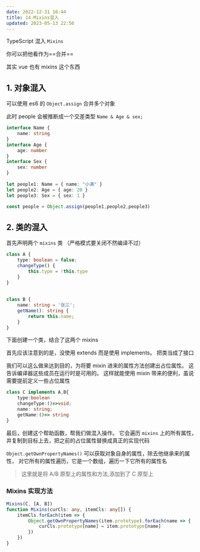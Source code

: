 ```yaml
---
date: 2022-12-31 16:44
title: 14-Mixins混入
updated: 2023-05-13 22:56
---
```


TypeScript 混入 `Mixins`

你可以把他看作为==合并==

其实 vue 也有 mixins 这个东西

## 1. 对象混入

可以使用 es6 的 `Object.assign` 合并多个对象

此时 people 会被推断成一个交差类型 `Name & Age & sex;`
```ts
interface Name {
    name: string
}
interface Age {
    age: number
}
interface Sex {
    sex: number
}
 
let people1: Name = { name: "小满" }
let people2: Age = { age: 20 }
let people3: Sex = { sex: 1 }
 
const people = Object.assign(people1,people2,people3)
```

## 2. 类的混入

首先声明两个 `mixins` 类 （严格模式要关闭不然编译不过）

```ts
class A {
    type: boolean = false;
    changeType() {
        this.type = !this.type
    }
}
 
 
class B {
    name: string = '张三';
    getName(): string {
        return this.name;
    }
}
```

下面创建一个类，结合了这两个 mixins

首先应该注意到的是，没使用 extends 而是使用 implements。 把类当成了接口

我们可以这么做来达到目的，为将要 mixin 进来的属性方法创建出占位属性。 这告诉编译器这些成员在运行时是可用的。 这样就能使用 mixin 带来的便利，虽说需要提前定义一些占位属性

```ts
class C implements A,B{
    type:boolean
    changeType:()=>void;
    name: string;
    getName:()=> string
}
```

最后，创建这个帮助函数，帮我们做混入操作。 它会遍历 `mixins` 上的所有属性，并复制到目标上去，把之前的占位属性替换成真正的实现代码

`Object.getOwnPropertyNames()` 可以获取对象自身的属性，除去他继承来的属性，
对它所有的属性遍历，它是一个数组，遍历一下它所有的属性名

> 这里就是将 A/B 原型上的属性和方法,添加到了 C 原型上

### Mixins 实现方法

```ts
Mixins(C, [A, B])
function Mixins(curCls: any, itemCls: any[]) {
    itemCls.forEach(item => {
        Object.getOwnPropertyNames(item.prototype).forEach(name => {
            curCls.prototype[name] = item.prototype[name]
        })
    })
}
```